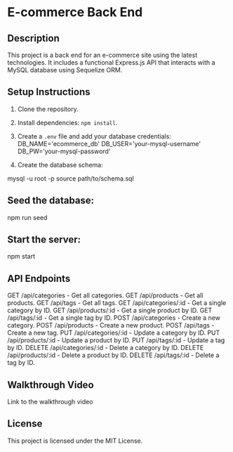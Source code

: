 # E-commerce Back End

## Description
This project is a back end for an e-commerce site using the latest technologies. It includes a functional Express.js API that interacts with a MySQL database using Sequelize ORM.

## Setup Instructions
1. Clone the repository.
2. Install dependencies: `npm install`.
3. Create a `.env` file and add your database credentials:
DB_NAME='ecommerce_db'
DB_USER='your-mysql-username'
DB_PW='your-mysql-password'

4. Create the database schema:

mysql -u root -p
source path/to/schema.sql

## Seed the database:

npm run seed

## Start the server:

npm start

## API Endpoints
GET /api/categories - Get all categories.
GET /api/products - Get all products.
GET /api/tags - Get all tags.
GET /api/categories/:id - Get a single category by ID.
GET /api/products/:id - Get a single product by ID.
GET /api/tags/:id - Get a single tag by ID.
POST /api/categories - Create a new category.
POST /api/products - Create a new product.
POST /api/tags - Create a new tag.
PUT /api/categories/:id - Update a category by ID.
PUT /api/products/:id - Update a product by ID.
PUT /api/tags/:id - Update a tag by ID.
DELETE /api/categories/:id - Delete a category by ID.
DELETE /api/products/:id - Delete a product by ID.
DELETE /api/tags/:id - Delete a tag by ID.

## Walkthrough Video
Link to the walkthrough video

## License
This project is licensed under the MIT License.
